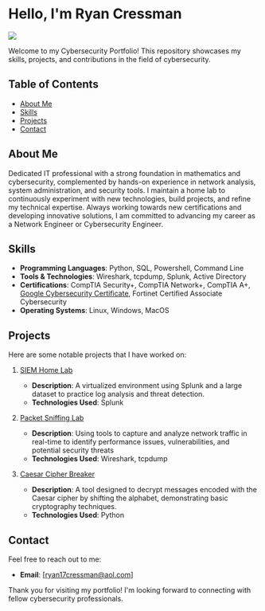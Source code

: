 # Hello, I'm Ryan Cressman
<a href="https://www.linkedin.com/in/ryan-cressman-90835b150"><img src="https://img.shields.io/badge/-LinkedIn-0072b1?&style=for-the-badge&logo=linkedin&logoColor=white" /></a>

Welcome to my Cybersecurity Portfolio! This repository showcases my skills, projects, and contributions in the field of cybersecurity. 

## Table of Contents

- [About Me](#about-me)
- [Skills](#skills)
- [Projects](#projects)
- [Contact](#contact)

## About Me

Dedicated IT professional with a strong foundation in mathematics and cybersecurity, complemented by hands-on experience in network analysis, system administration, and security tools. I maintain a home lab to continuously experiment with new technologies, build projects, and refine my technical expertise. Always working towards new certifications and developing innovative solutions, I am committed to advancing my career as a Network Engineer or Cybersecurity Engineer.

## Skills

- **Programming Languages**: Python, SQL, Powershell, Command Line
- **Tools & Technologies**: Wireshark, tcpdump, Splunk, Active Directory
- **Certifications**: CompTIA Security+, CompTIA Network+, CompTIA A+, [Google Cybersecurity Certificate](https://github.com/ryancressman/Google-Cybersecurity-Certificate), Fortinet Certified Associate Cybersecurity
- **Operating Systems**: Linux, Windows, MacOS

## Projects

Here are some notable projects that I have worked on:

1. [SIEM Home Lab](https://github.com/ryancressman/SIEM-Home-Lab)
   - **Description**: A virtualized environment using Splunk and a large dataset to practice log analysis and threat detection.
   - **Technologies Used**: Splunk

2. [Packet Sniffing Lab](https://github.com/ryancressman/Packet-Sniffer-Wireshark-Tcpdump)
   - **Description**: Using tools to capture and analyze network traffic in real-time to identify performance issues, vulnerabilities, and potential security threats
   - **Technologies Used**: Wireshark, tcpdump

2. [Caesar Cipher Breaker](https://github.com/ryancressman/Caesar-Cipher-Breaker)
   - **Description**: A tool designed to decrypt messages encoded with the Caesar cipher by shifting the alphabet, demonstrating basic cryptography techniques.
   - **Technologies Used**: Python

## Contact

Feel free to reach out to me:

- **Email**: [ryan17cressman@aol.com]

Thank you for visiting my portfolio! I'm looking forward to connecting with fellow cybersecurity professionals.
